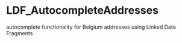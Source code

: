 # LDF_AutocompleteAddresses
autocomplete functionality for Belgium addresses using Linked Data Fragments

